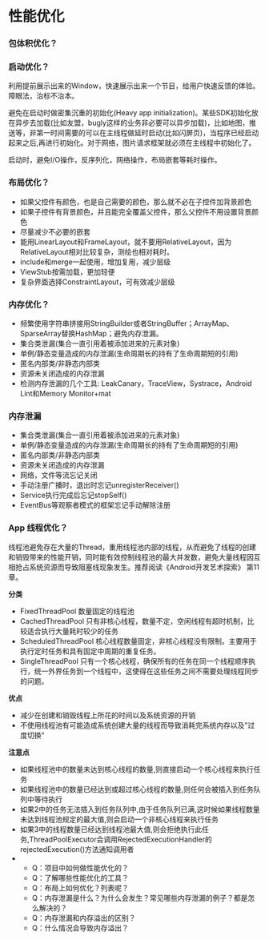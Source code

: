# 性能优化



### 包体积优化？



### 启动优化？

利用提前展示出来的Window，快速展示出来一个节目，给用户快速反馈的体验。障眼法，治标不治本。

避免在启动时做密集沉重的初始化\(Heavy app initialization\)。某些SDK初始化放在异步去加载\(比如友盟，bugly这样的业务非必要可以异步加载\)，比如地图，推送等，非第一时间需要的可以在主线程做延时启动\(比如闪屏页\)，当程序已经启动起来之后,再进行初始化。对于网络，图片请求框架就必须在主线程中初始化了。

启动时，避免I/O操作，反序列化，网络操作，布局嵌套等耗时操作。

### 布局优化？

* 如果父控件有颜色，也是自己需要的颜色，那么就不必在子控件加背景颜色
* 如果子控件有背景颜色，并且能完全覆盖父控件，那么父控件不用设置背景颜色
* 尽量减少不必要的嵌套
* 能用LinearLayout和FrameLayout，就不要用RelativeLayout，因为RelativeLayout相对比较复杂，测绘也相对耗时。
* include和merge一起使用，增加复用，减少层级
* ViewStub按需加载，更加轻便
* 复杂界面选择ConstraintLayout，可有效减少层级

### 内存优化？

* 频繁使用字符串拼接用StringBuilder或者StringBuffer；ArrayMap、SparseArray替换HashMap；避免内存泄漏。
* 集合类泄漏\(集合一直引用着被添加进来的元素对象\)
* 单例/静态变量造成的内存泄漏\(生命周期长的持有了生命周期短的引用\)
* 匿名内部类/非静态内部类
* 资源未关闭造成的内存泄漏
* 检测内存泄漏的几个工具: LeakCanary，TraceView，Systrace，Android Lint和Memory Monitor+mat

### 内存泄漏

* 集合类泄漏\(集合一直引用着被添加进来的元素对象\)
* 单例/静态变量造成的内存泄漏\(生命周期长的持有了生命周期短的引用\)
* 匿名内部类/非静态内部类
* 资源未关闭造成的内存泄漏
* 网络，文件等流忘记关闭
* 手动注册广播时，退出时忘记unregisterReceiver\(\)
* Service执行完成后忘记stopSelf\(\)
* EventBus等观察者模式的框架忘记手动解除注册

### App 线程优化？

线程池避免存在大量的Thread，重用线程池内部的线程，从而避免了线程的创建和销毁带来的性能开销，同时能有效控制线程池的最大并发数，避免大量线程因互相抢占系统资源而导致阻塞线现象发生。推荐阅读《Android开发艺术探索》 第11章。

**分类**

* FixedThreadPool 数量固定的线程池
* CachedThreadPool 只有非核心线程，数量不定，空闲线程有超时机制，比较适合执行大量耗时较少的任务
* ScheduledThreadPool 核心线程数量固定，非核心线程没有限制。主要用于执行定时任务和具有固定中周期的重复任务。
* SingleThreadPool 只有一个核心线程，确保所有的任务在同一个线程顺序执行，统一外界任务到一个线程中，这使得在这些任务之间不需要处理线程同步的问题。

**优点**

* 减少在创建和销毁线程上所花的时间以及系统资源的开销
* 不使用线程池有可能造成系统创建大量的线程而导致消耗完系统内存以及"过度切换"

**注意点**

* 如果线程池中的数量未达到核心线程的数量,则直接启动一个核心线程来执行任务
* 如果线程池中的数量已经达到或超过核心线程的数量,则任何会被插入到任务队列中等待执行
* 如果2中的任务无法插入到任务队列中,由于任务队列已满,这时候如果线程数量未达到线程池规定的最大值,则会启动一个非核心线程来执行任务
* 如果3中的线程数量已经达到线程池最大值,则会拒绝执行此任务,ThreadPoolExecutor会调用RejectedExecutionHandler的rejectedExecution\(\)方法通知调用者
* * Q：项目中如何做性能优化的？
  * Q：了解哪些性能优化的工具？
  * Q：布局上如何优化？列表呢？
  * Q：内存泄漏是什么？为什么会发生？常见哪些内存泄漏的例子？都是怎么解决的？
  * Q：内存泄漏和内存溢出的区别？
  * Q：什么情况会导致内存溢出？


